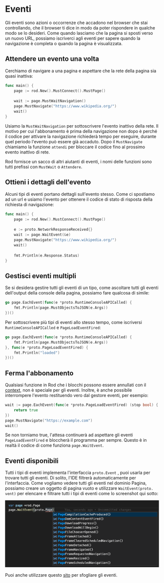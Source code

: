 # Eventi

Gli eventi sono azioni o occorrenze che accadono nel browser che stai controllando, che il browser ti dice in modo da poter rispondere in qualche modo se lo desideri. Come quando lasciamo che la pagina si sposti verso un nuovo URL, possiamo iscriverci agli eventi per sapere quando la navigazione è completa o quando la pagina è visualizzata.

## Attendere un evento una volta

Cerchiamo di navigare a una pagina e aspettare che la rete della pagina sia quasi inattiva:

```go
func main() {
    page := rod.New().MustConnect().MustPage()

    wait := page.MustWaitNavigation()
    page.MustNavigate("https://www.wikipedia.org/")
    wait()
}
```

Usiamo la `MustWaitNavigation` per sottoscrivere l'evento inattivo della rete. Il motivo per cui l'abbonamento è prima della navigazione non dopo è perché il codice per attivare la navigazione richiederà tempo per eseguire, durante quel periodo l'evento può essere già accaduto. Dopo il `MustNavigate` chiamiamo la funzione `attendi` per bloccare il codice fino al prossimo evento inattivo di rete.

Rod fornisce un sacco di altri aiutanti di eventi, i nomi delle funzioni sono tutti prefissi con `MustWait` o `Attendere`.

## Ottieni i dettagli dell'evento

Alcuni tipi di eventi portano dettagli sull'evento stesso. Come ci spostiamo ad un url e usiamo l'evento per ottenere il codice di stato di risposta della richiesta di navigazione:

```go
func main() {
    page := rod.New().MustConnect().MustPage()

    e := proto.NetworkResponseReceived{}
    wait := page.WaitEvent(&e)
    page.MustNavigate("https://www.wikipedia.org/")
    wait()

    fmt.Println(e.Response.Status)
}
```

## Gestisci eventi multipli

Se si desidera gestire tutti gli eventi di un tipo, come ascoltare tutti gli eventi dell'output della console della pagina, possiamo fare qualcosa di simile:

```go
go page.EachEvent(func(e *proto.RuntimeConsoleAPICalled) {
    fmt.Println(page.MustObjectsToJSON(e.Args))
})()
```

Per sottoscrivere più tipi di eventi allo stesso tempo, come iscriversi `RuntimeConsoleAPICalled` e `PageLoadEventFired`:

```go
go page.EachEvent(func(e *proto.RuntimeConsoleAPICalled) {
    fmt.Println(page.MustObjectsToJSON(e.Args))
}, func(e *proto.PageLoadEventFired) {
    fmt.Println("loaded")
})()
```

## Ferma l'abbonamento

Qualsiasi funzione in Rod che i blocchi possono essere annullati con il [context](context-and-timeout.md), non è speciale per gli eventi. Inoltre, è anche possibile interrompere l'evento restituendo vero dal gestore eventi, per esempio:

```go
wait := page.EachEvent(func(e *proto.PageLoadEventFired) (stop bool) {
    return true
})
page.MustNavigate("https://example.com")
wait()
```

Se non torniamo true, l'attesa continuerà ad aspettare gli eventi `PageLoadEventFired` e bloccherà il programma per sempre. Questo è in realtà il codice di come funziona `page.WaitEvent`.

## Eventi disponibili

Tutti i tipi di eventi implementa l'interfaccia `proto.Event` , puoi usarla per trovare tutti gli eventi. Di solito, l'IDE filtrerà automaticamente per l'interfaccia. Come vogliamo vedere tutti gli eventi nel dominio Pagina, possiamo creare un oggetto di pagina vuoto e utilizzare `WaitEvent(proto. vent)` per elencare e filtrare tutti i tipi di eventi come lo screenshot qui sotto:

![event-list](event-list.png)

Puoi anche utilizzare questo [sito](https://chromedevtools.github.io/devtools-protocol/tot/Page) per sfogliare gli eventi.
